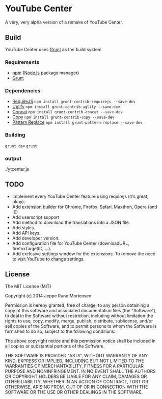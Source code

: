 YouTube Center
==============
A very, very alpha version of a remake of YouTube Center.


Build
-----
YouTube Center uses [Grunt](http://gruntjs.com/) as the build system.

### Requirements
 * [npm](https://npmjs.org/) ([Node.js](http://nodejs.org/) package manager)
 * [Grunt](http://gruntjs.com/)

### Dependencies
 * [RequireJS](https://github.com/gruntjs/grunt-contrib-requirejs) `npm install grunt-contrib-requirejs --save-dev`
 * [Uglify](https://github.com/gruntjs/grunt-contrib-uglify) `npm install grunt-contrib-uglify --save-dev`
 * [Concat](https://github.com/gruntjs/grunt-contrib-concat) `npm install grunt-contrib-concat --save-dev`
 * [Copy](https://github.com/gruntjs/grunt-contrib-copy) `npm install grunt-contrib-copy --save-dev`
 * [Pattern Replace](https://github.com/nimaen/grunt-pattern-replace) `npm install grunt-pattern-replace --save-dev`
 
### Building
`grunt dev`
`grunt`

### output
./ytcenter.js

TODO
----
 * Implement every YouTube Center feature using requirejs (it's great, okay).
 * Add extension builder for Chrome, Firefox, Safari, Maxthon, Opera (and IE)
 * Add userscript support
 * Add method to download the translations into a JSON file.
 * Add styles.
 * Add API keys.
 * Add developer version.
 * Add configuration file for YouTube Center (downloadURL, firefoxTargetID, ...).
 * Add exclusive settings window for the extensions. To remove the need to visit YouTube to change settings.

License
-------
The MIT License (MIT)

Copyright (c) 2014 Jeppe Rune Mortensen

Permission is hereby granted, free of charge, to any person obtaining a copy of
this software and associated documentation files (the "Software"), to deal in
the Software without restriction, including without limitation the rights to
use, copy, modify, merge, publish, distribute, sublicense, and/or sell copies of
the Software, and to permit persons to whom the Software is furnished to do so,
subject to the following conditions:

The above copyright notice and this permission notice shall be included in all
copies or substantial portions of the Software.

THE SOFTWARE IS PROVIDED "AS IS", WITHOUT WARRANTY OF ANY KIND, EXPRESS OR
IMPLIED, INCLUDING BUT NOT LIMITED TO THE WARRANTIES OF MERCHANTABILITY, FITNESS
FOR A PARTICULAR PURPOSE AND NONINFRINGEMENT. IN NO EVENT SHALL THE AUTHORS OR
COPYRIGHT HOLDERS BE LIABLE FOR ANY CLAIM, DAMAGES OR OTHER LIABILITY, WHETHER
IN AN ACTION OF CONTRACT, TORT OR OTHERWISE, ARISING FROM, OUT OF OR IN
CONNECTION WITH THE SOFTWARE OR THE USE OR OTHER DEALINGS IN THE SOFTWARE.
 